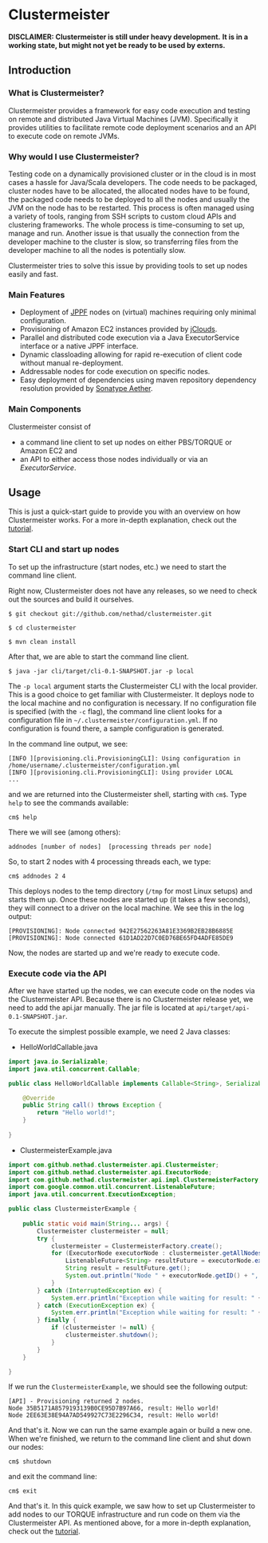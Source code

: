 # Clustermeister

**DISCLAIMER: Clustermeister is still under heavy development.**
**It is in a working state, but might not yet be ready to be used by externs.**

## Introduction

### What is Clustermeister?

Clustermeister provides a framework for easy code execution and testing on remote and distributed 
Java Virtual Machines (JVM). Specifically it provides utilities to facilitate remote code deployment 
scenarios and an API to execute code on remote JVMs.

### Why would I use Clustermeister?

Testing code on a dynamically provisioned cluster or in the cloud is in most cases a hassle for Java/Scala developers. 
The code needs to be packaged, cluster nodes have to be allocated, the allocated nodes have to be found, the 
packaged code needs to be deployed to all the nodes and usually the JVM on the node has to be restarted. 
This process is often managed using a variety of tools, ranging from SSH scripts to custom cloud APIs and 
clustering frameworks. The whole process is time-consuming to set up, manage and run. Another issue is that 
usually the connection from the developer machine to the cluster is slow, so transferring files from the 
developer machine to all the nodes is potentially slow. 

Clustermeister tries to solve this issue by providing tools to set up nodes easily and fast.

### Main Features

* Deployment of [JPPF](http://www.jppf.org/) nodes on (virtual) machines requiring only minimal configuration.
* Provisioning of Amazon EC2 instances provided by [jClouds](http://www.jclouds.org/).
* Parallel and distributed code execution via a Java ExecutorService interface or a native JPPF interface.
* Dynamic classloading allowing for rapid re-execution of client code without manual re-deployment.
* Addressable nodes for code execution on specific nodes.
* Easy deployment of dependencies using maven repository dependency resolution provided by 
[Sonatype Aether](http://www.sonatype.org/aether).

### Main Components

Clustermeister consist of 

* a command line client to set up nodes on either PBS/TORQUE or Amazon EC2
and 
* an API to either access those nodes individually or via an _ExecutorService_.

## Usage

This is just a quick-start guide to provide you with an overview on how Clustermeister works. 
For a more in-depth explanation, check out the [tutorial](https://github.com/nethad/clustermeister/wiki/Tutorial).

### Start CLI and start up nodes

To set up the infrastructure (start nodes, etc.) we need to start the command line client.

Right now, Clustermeister does not have any releases, so we need to check out the sources and build it ourselves.

`$ git checkout git://github.com/nethad/clustermeister.git`

`$ cd clustermeister`

`$ mvn clean install`

After that, we are able to start the command line client.

`$ java -jar cli/target/cli-0.1-SNAPSHOT.jar -p local`

The `-p local` argument starts the Clustermeister CLI with the local provider. This is a good choice to get familiar with Clustermeister. It deploys node to the local machine and no configuration is necessary. If no configuration file is specified (with the `-c` flag), the command line client looks for a configuration file 
in `~/.clustermeister/configuration.yml`. If no configuration is found there, a sample configuration is 
generated.

In the command line output, we see:

```
[INFO ][provisioning.cli.ProvisioningCLI]: Using configuration in /home/username/.clustermeister/configuration.yml
[INFO ][provisioning.cli.ProvisioningCLI]: Using provider LOCAL
...
```

and we are returned into the Clustermeister shell, starting with `cm$`. Type `help` to see the commands available:

`cm$ help`

There we will see (among others):

`addnodes [number of nodes]  [processing threads per node]`

So, to start 2 nodes with 4 processing threads each, we type:

`cm$ addnodes 2 4`

This deploys nodes to the temp directory (`/tmp` for most Linux setups) and starts them up. Once these 
nodes are started up (it takes a few seconds), they will connect to a driver on the local machine. We see this in the log output:

```
[PROVISIONING]: Node connected 942E27562263A81E3369B2EB28B6885E
[PROVISIONING]: Node connected 61D1AD22D7C0ED76BE65FD4ADFE85DE9
```

Now, the nodes are started up and we're ready to execute code.

### Execute code via the API

After we have started up the nodes, we can execute code on the nodes via the Clustermeister API. Because 
there is no Clustermeister release yet, we need to add the api.jar manually. The jar file is located at 
`api/target/api-0.1-SNAPSHOT.jar`.

To execute the simplest possible example, we need 2 Java classes:

* HelloWorldCallable.java

```java
import java.io.Serializable;
import java.util.concurrent.Callable;

public class HelloWorldCallable implements Callable<String>, Serializable {

    @Override
    public String call() throws Exception {
        return "Hello world!";
    }
    
}
```

* ClustermeisterExample.java

```java
import com.github.nethad.clustermeister.api.Clustermeister;
import com.github.nethad.clustermeister.api.ExecutorNode;
import com.github.nethad.clustermeister.api.impl.ClustermeisterFactory;
import com.google.common.util.concurrent.ListenableFuture;
import java.util.concurrent.ExecutionException;

public class ClustermeisterExample {
    
    public static void main(String... args) {
        Clustermeister clustermeister = null;
        try {
            clustermeister = ClustermeisterFactory.create();
            for (ExecutorNode executorNode : clustermeister.getAllNodes()) {
                ListenableFuture<String> resultFuture = executorNode.execute(new HelloWorldCallable());
                String result = resultFuture.get();
                System.out.println("Node " + executorNode.getID() + ", result: " + result);
            }
        } catch (InterruptedException ex) {
            System.err.println("Exception while waiting for result: " + ex.getMessage());
        } catch (ExecutionException ex) {
            System.err.println("Exception while waiting for result: " + ex.getMessage());
        } finally {
            if (clustermeister != null) {
                clustermeister.shutdown();
            }
        }
    }

}
```

If we run the `ClustermeisterExample`, we should see the following output:

```
[API] - Provisioning returned 2 nodes.
Node 35B5171A8579193139B0CE95D7B97A66, result: Hello world!
Node 2EE63E38E94A7AD549927C73E2296C34, result: Hello world!
```

And that's it. Now we can run the same example again or build a new one. When we're finished, we 
return to the command line client and shut down our nodes:

`cm$ shutdown`

and exit the command line:

`cm$ exit`

And that's it. In this quick example, we saw how to set up Clustermeister to add nodes to our TORQUE 
infrastructure and run code on them via the Clustermeister API. As mentioned above, for a more in-depth 
explanation, check out the [tutorial](https://github.com/nethad/clustermeister/wiki/Tutorial).
